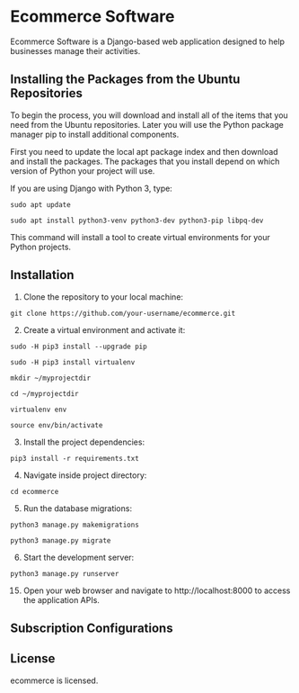# Ecommerce Software

Ecommerce Software is a Django-based web application designed to help businesses manage their activities.

## Installing the Packages from the Ubuntu Repositories

To begin the process, you will download and install all of the items that you need from the Ubuntu repositories. Later you will use the Python package manager pip to install additional components.

First you need to update the local apt package index and then download and install the packages. The packages that you install depend on which version of Python your project will use.

If you are using Django with Python 3, type:

```
sudo apt update
```

```
sudo apt install python3-venv python3-dev python3-pip libpq-dev 
```

This command will install a tool to create virtual environments for your Python projects.

## Installation

1. Clone the repository to your local machine:

```
git clone https://github.com/your-username/ecommerce.git
```

2. Create a virtual environment and activate it:

```
sudo -H pip3 install --upgrade pip
```

```
sudo -H pip3 install virtualenv
```

```
mkdir ~/myprojectdir
```

```
cd ~/myprojectdir
```

```
virtualenv env
```

```
source env/bin/activate
```

3. Install the project dependencies:

```
pip3 install -r requirements.txt
```

4. Navigate inside project directory:

```
cd ecommerce
```

5. Run the database migrations:

```
python3 manage.py makemigrations
```

```
python3 manage.py migrate
```

6. Start the development server:

```
python3 manage.py runserver
```

15. Open your web browser and navigate to http://localhost:8000 to access the application APIs.

## Subscription Configurations


## License

ecommerce is licensed.
